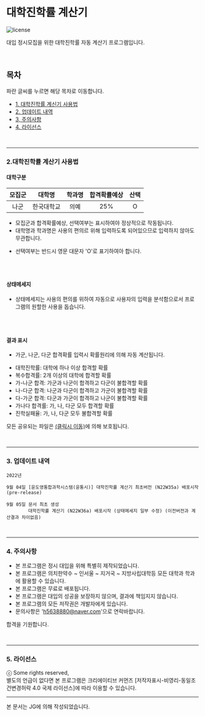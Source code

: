 # 대학진학률 계산기

![license](https://img.shields.io/badge/license-CC--BY--NC--SA-orange)

대입 정시모집을 위한 대학진학률 자동 계산기 프로그램입니다.

<br/>

## 목차

파란 글씨를 누르면 해당 목차로 이동합니다.
* [1. 대학진학률 계신기 사용법](#chapter-instruction)
* [2. 업데이트 내역](#chapter-update)
* [3, 주의사항](#chapter-precautions)
* [4. 라이선스](#chapter-License)

<br/>

---

<a id="chapter-instruction-1"></a>
### 2.대학진학률 계산기 사용법

#### 대학구분

|모집군|대학명|학과명|합격확률예상|산택|
|:---:|:---:|:---:|:---:|:---:|
|나군|한국대학교|의예|25%|O|

* 모집군과 합격확률예상, 선택여부는 표시하여야 정상적으로 작동됩니다.
* 대학명과 학과명은 사용의 편의르 위해 입력하도록 되어있으므로 입력하지 않아도 무관합니다.

- 선택여부는 반드시 영문 대문자 'O'로 표기하여아 합니다.

<br/>
<br/>

#### 상태메세지

* 상태메세지는 사용의 편의를 위하여 자동으로 사용자의 입력을 분석함으로서 프로그램의 원할한 사용을 돕습니다.

<br/>
<br/>

#### 결과 표시

* 가군, 나군, 다군 합격확률 입력시 확률원리에 의해 자동 계산됩니다.

- 대학진학률: 대학에 하나 이상 합격할 확률
- 복수합격률: 2개 이상의 대학에 합격할 확률
- 가-나군 합격: 가군과 나군이 합격하고 다군이 불합격할 확률
- 나-다군 합격: 나군과 다군이 합격하고 가군이 불합격할 확률
- 다-가군 합격: 다군과 가군이 합격하고 나군이 불합격할 확률
- 가나다 합격률: 가, 나, 다군 모두 합격할 확률
- 진학실패율: 가, 나, 다군 모두 불합격할 확률


모든 공유되는 파일은 [(클릭시 이동)](#chapter-License)에 의해 보호됩니다.


<br/>

---

<a id="chapter-update"></a>
### 3. 업데이트 내역

```
2022년

9월 04일 [윤도영통합과학시스템(윤통시)] 대학진학률 계산기 최초버전 (N22W35a) 배포시작 (pre-release)

9월 05일 문서 최초 생성
        대학진학률 계산기 (N22W36a) 배포시작 (상태메세지 일부 수정) (이전버전과 계산결과 차이없음)
```

<br/>

---

<a id="chapter-precautions"></a>
### 4. 주의사항

* 본 프로그램은 정시 대입을 위해 특별히 제작되었습니다.
* 본 프로그램은 의치한약수 ~ 인서울 ~ 지거국 ~ 지방사립대학등 모든 대학과 학과에 활용할 수 있습니다.
* 본 프로그램은 무료로 배포됩니다.
* 본 프로그램은 대입의 성공을 보장하지 않으며, 결과에 책임지지 않습니다.
* 본 프로그램의 모든 저작권은 개발자에게 있습니다.
* 문의사항은 'h5638880@naver.com'으로 연락바랍니다.

합격을 기원합니다.

<br/>

---

<a id="chapter-License"></a>
### 5. 라이선스

ⓒ Some rights reserved,<br/>별도의 언급이 없다면 본 프로그램은 크리에이티브 커먼즈 [저작자표시-비영리-동일조건변경허락 4.0 국제 라이선스]에 따라 이용할 수 있습니다.

---
 
 본 문서는 JG에 의해 작성되었습니다.

